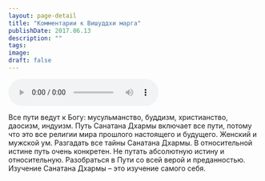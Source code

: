 ```yaml
---
layout: page-detail
title: "Комментарии к Вишуддхи марга"
publishDate: 2017.06.13
description: ""
tags:
image:
draft: false
---
```


<audio title="2017.06.13 - Комментарии к Вишуддхи марга.mp3" src="/upload/iblock/f2d/f2d52b92cf9c7a8b593359393a3a6bd3.mp3" controls=""></audio>

 Все пути ведут к Богу: мусульманство, буддизм, христианство, даосизм, индуизм. Путь Санатана Дхармы включает все пути, потому что это все религии мира прошлого настоящего и будущего. Женский и мужской ум. Разгадать все тайны Санатана Дхармы. В относительной истине путь очень конкретен. Не путать абсолютную истину и относительную. Разобраться в Пути со всей верой и преданностью. Изучение Санатана Дхармы – это изучение самого себя. 

  

